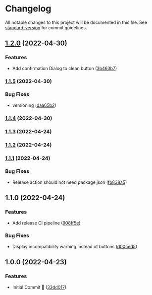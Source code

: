 # Changelog

All notable changes to this project will be documented in this file. See [standard-version](https://github.com/conventional-changelog/standard-version) for commit guidelines.

## [1.2.0](https://github.com/aMediocreDad/fvtt-cms/compare/v1.1.5...v1.2.0) (2022-04-30)


### Features

* Add confirmation Dialog to clean button ([3b463b7](https://github.com/aMediocreDad/fvtt-cms/commit/3b463b72f7c61bd4c3eef1b00b73cf9960ddb14f))

### [1.1.5](https://github.com/aMediocreDad/fvtt-cms/compare/v1.1.4...v1.1.5) (2022-04-30)


### Bug Fixes

* versioning ([daa65b2](https://github.com/aMediocreDad/fvtt-cms/commit/daa65b27a142c9d1bc1e3acd1e94c6b09134f6d5))

### [1.1.4](https://github.com/aMediocreDad/fvtt-cms/compare/v1.1.3...v1.1.4) (2022-04-30)

### [1.1.3](https://github.com/aMediocreDad/fvtt-cms/compare/v1.1.2...v1.1.3) (2022-04-24)

### [1.1.2](https://github.com/aMediocreDad/fvtt-cms/compare/v1.1.1...v1.1.2) (2022-04-24)

### [1.1.1](https://github.com/aMediocreDad/fvtt-cms/compare/v1.1.0...v1.1.1) (2022-04-24)


### Bug Fixes

* Release action should not need package json ([fb838a5](https://github.com/aMediocreDad/fvtt-cms/commit/fb838a5fd06e048956c254784e9582fb6df40315))

## 1.1.0 (2022-04-24)

### Features

* Add release CI pipeline ([908ff5e](https://github.com/aMediocreDad/fvtt-cms/commit/908ff5e7bb8b13cbc46c10b9d0c73520130fc052))

### Bug Fixes

* Display incompatibility warning instead of buttons ([d00ced5](https://github.com/aMediocreDad/fvtt-cms/commit/d00ced5a972033840d66ad192e8ef6d5f03c7df8))

## 1.0.0 (2022-04-23)

### Features

* Initial Commit :rocket: ([33dd017](https://github.com/aMediocreDad/fvtt-cms/commit/33dd0172a6d8107af9702fbe0b7a058374eae71e))

